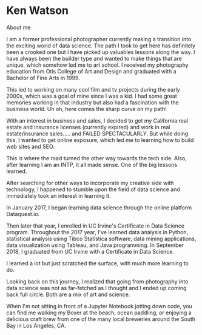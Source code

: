 # Ken Watson
About me

I am a former professional photographer currently making a transition into the exciting world of data science. The path I took to get here has definitely been a crooked one but I have picked up valuables lessons along the way. I have always been the builder type and wanted to make things that are unique, which somehow led me to art school. I received my photography education from Otis College of Art and Design and graduated with a Bachelor of Fine Arts in 1999.

This led to working on many cool film and tv projects during the early 2000s, which was a goal of mine since I was a kid. I had some great memories working in that industry but also had a fascination with the business world. Uh oh, here comes the sharp curve on my path!

With an interest in business and sales, I decided to get my California real estate and insurance licenses (currently expired) and work in 
real estate/insurance sales..... and FAILED SPECTACULARLY. But while doing this, I wanted to get online exposure, which led me to learning how to build web sites and SEO.

This is where the road turned the other way towards the tech side. Also, after learning I am an INTP, it all made sense. One of the big lessons learned.  

After searching for other ways to incorporate my creative side with technology, I happened to stumble upon the field of data science and immediately took an interest in learning it.

In January 2017, I began learning data science through the online platform Dataquest.io.

Then later that year, I enrolled in UC Irvine's Certificate in Data Science program. Throughout the 2017 year, I've learned data analysis in Python, statistical analysis using Tibco Statistica software, data mining applications, data visualization using Tableau, and Java programming. In September 2018, I graduated from UC Irvine with a Certificate in Data Science.

I learned a lot but just scratched the surface, with much more learning to do.

Looking back on this journey, I realized that going from photography into data science was not as far-fetched as I thought and I ended up coming back full circle. Both are a mix of art and science. 

When I'm not sitting in front of a Jupyter Notebook jotting down code, you can find me walking my Boxer at the beach, ocean paddling, or enjoying a delicious craft brew from one of the many local breweries around the South Bay in Los Angeles, CA.
